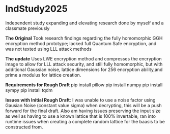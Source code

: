 # IndStudy2025
Independent study expanding and elevating research done by myself and a classmate previously

**The Original**
Took research findings regarding the fully homomorphic GGH encryption method prototype; lacked full Quantum Safe encryption, and was not texted using LLL attack methods 

**The update**
Uses LWE encryption method and compresses the encryption image to allow for LLL attack security, and still fully homomorphic, but with additional Gaussian noise, lattice dimensions for 256 encryption ability,and prime a modulus for lattice creation. 



**Requirements for Rough Draft**
pip install pillow
pip install numpy
pip install sympy
pip install tqdm

**Issues with Initial Rough Draft**:
I was unable to use a noise factor using Gausian Noise (constant value sigma) when decrypting, this will be a push forward for the final draft. Also am having issues preserving the input size as well as having to use a known lattice that is 100% invertable, ran into runtime issues when creating a complete random lattice for the baasis to be constructed from. 

